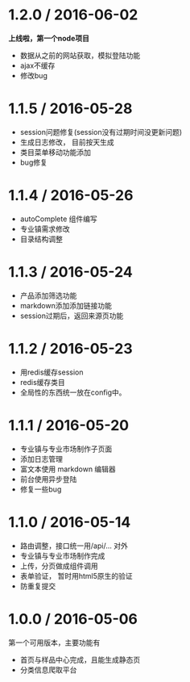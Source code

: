 1.2.0 / 2016-06-02
==================
**上线啦，第一个node项目**
* 数据从之前的网站获取，模拟登陆功能
* ajax不缓存
* 修改bug

1.1.5 / 2016-05-28
==================
* session问题修复(session没有过期时间没更新问题)
* 生成日志修改， 目前按天生成
* 类目菜单移动功能添加
* bug修复 

1.1.4 / 2016-05-26
==================
* autoComplete 组件编写
* 专业镇需求修改
* 目录结构调整

1.1.3 / 2016-05-24
==================
* 产品添加筛选功能
* markdown添加添加链接功能
* session过期后，返回来源页功能

1.1.2 / 2016-05-23
==================
* 用redis缓存session
* redis缓存类目
* 全局性的东西统一放在config中。

1.1.1 / 2016-05-20
==================
* 专业镇与专业市场制作子页面
* 添加日志管理
* 富文本使用 markdown 编辑器
* 前台使用异步登陆
* 修复一些bug

1.1.0 / 2016-05-14
==================
* 路由调整，接口统一用/api/... 对外
* 专业镇与专业市场制作完成
* 上传，分页做成组件调用
* 表单验证， 暂时用html5原生的验证
* 防重复提交


1.0.0 / 2016-05-06
==================
第一个可用版本，主要功能有  
* 首页与样品中心完成，且能生成静态页
* 分类信息爬取平台
